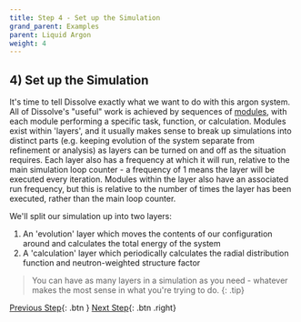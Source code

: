 ```yaml
---
title: Step 4 - Set up the Simulation
grand_parent: Examples
parent: Liquid Argon
weight: 4
---
```


## 4) Set up the Simulation

It's time to tell Dissolve exactly what we want to do with this argon system. All of Dissolve's "useful" work is achieved by sequences of [modules](../../userguide/modules), with each module performing a specific task, function, or calculation. Modules exist within 'layers', and it usually makes sense to break up simulations into distinct parts (e.g. keeping evolution of the system separate from refinement or analysis) as layers can be turned on and off as the situation requires. Each layer also has a frequency at which it will run, relative to the main simulation loop counter - a frequency of 1 means the layer will be executed every iteration. Modules within the layer also have an associated run frequency, but this is relative to the number of times the layer has been executed, rather than the main loop counter.

We'll split our simulation up into two layers:

1. An 'evolution' layer which moves the contents of our configuration around and calculates the total energy of the system
2. A 'calculation' layer which periodically calculates the radial distribution function and neutron-weighted structure factor

> You can have as many layers in a simulation as you need - whatever makes the most sense in what you're trying to do.
{: .tip}

[Previous Step](/docs/examples/argon/step3/){: .btn }   [Next Step](/docs/examples/argon/step4a/){: .btn .right}

